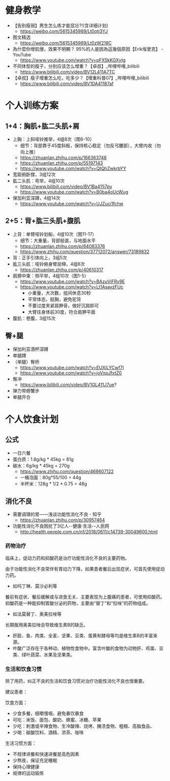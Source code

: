 # 健身教学
* 【告别瘦弱】男生怎么练才能显壮?!(含详细计划)
  * https://weibo.com/5615345989/Lt0otj3YJ
* 图文精选
  * https://weibo.com/5615345989/Lt0zW218C
* 為什麼你增肌慢，效果不明顯？ 95%的人是因為這幾個原因【Erik埃里克】 - YouTube
  * https://www.youtube.com/watch?v=pFX5kKGXytg
* 不同体型的瘦子，分别应该怎么增重？【卓叔】_哔哩哔哩_bilibili
  * https://www.bilibili.com/video/BV12L411A7TC
* 【卓叔】瘦子增重怎么吃，吃多少？【增重科普07】_哔哩哔哩_bilibili
  * https://www.bilibili.com/video/BV1DA41187af


# 个人训练方案

## 1+4：胸肌+肱二头肌+肩
* 上胸：上斜哑铃推举，4组8次（图6-10）
  * 细节：背部靠于45度斜板，保持核心稳定（勿反弓腰部），大臂内收（勿向上推）
  * https://zhuanlan.zhihu.com/p/166363748
  * https://zhuanlan.zhihu.com/p/55197143
  * https://www.youtube.com/watch?v=QtQhZwkrbYY
* 宽距俯卧撑，3组12次
* 肱二头肌：弯举，4组10次
  * https://www.bilibili.com/video/BV1Ba411i7pv
  * https://www.youtube.com/watch?v=B0ba4oUcWug
* 保加利亚深蹲，4组14次
  * https://www.youtube.com/watch?v=UJZuci1fchw

## 2+5：背+肱三头肌+腹肌
* 上背：单臂哑铃划船，4组10次（图11-17）
  * 细节：大重量，背部挺直，与地面水平
  * https://zhuanlan.zhihu.com/p/64083376
  * https://www.zhihu.com/question/37712072/answer/73189832
* 背：正手引体向上，3组5次
* 肱三头肌：哑铃俯身臂屈伸，4组8次
  * https://zhuanlan.zhihu.com/p/40610317
* 肩膀中束：侧平举，4组10次（图1-5）
  * https://www.youtube.com/watch?v=BAzuViFRy9E
  * https://www.youtube.com/watch?v=Lt1AsayzFUc
    * 小重量，大次数，组间休息30秒
    * 平常体态，挺胸，避免驼背
    * 不要过度夹紧肩胛骨，做好沉肩即可
    * 大臂往身体前30度，符合肩胛平面
* 腹肌：卷腹，3组15次


## 臀+腿

* 保加利亚酒杯深蹲
* 单腿蹲
* （单腿）臀桥
  * https://www.youtube.com/watch?v=EUXiLYCwf7I
  * https://www.youtube.com/watch?v=joVxpJfxtZ0
* 臀冲
  * https://www.bilibili.com/video/BV1GL411J7ue?
* 弹力带螃蟹步
* 单腿开合


# 个人饮食计划

## 公式
* 一日六餐
* 蛋白质：1.8g/kg * 45kg = 81g
* 碳水：6g/kg * 45kg = 270g
  * https://www.zhihu.com/question/468607122
  * 一桶泡面：80g*55/100 = 44g
  * 半杯米：128g * 1/2 * 0.75 = 48g

## 消化不良

* 需要调理的胃——浅谈功能性消化不良 - 知乎
  * https://zhuanlan.zhihu.com/p/30957464
* 功能性消化不良困扰了3亿人--健康·生活--人民网
  * http://health.people.com.cn/n1/2018/0611/c14739-30049600.html

### 药物治疗
临床上，促动力药和抑酸药是治疗功能性消化不良的主要药物。

由于功能性消化不良常伴有胃动力下降，如果患者餐后出现症状，可首先使用促动力药。
* 如吗丁啉、莫沙必利等

餐前有症状、餐后缓解或与进食无关、主要表现为上腹痛的患者，可使用抑酸药。抑酸药是一种能抑制胃酸分泌的药物，主要由“替丁”和“拉唑”的药物组成。
* 如法莫替丁、奥美拉唑等

长期服用奥美拉唑会导致维生素B的缺乏。
* 肝脏、鱼、肉类、全麦、坚果、豆类、蛋黄和酵母等均是维生素B的丰富来源。
* 叶酸广泛存在于各种动、植物性食物中。富含叶酸的食物为动物肝、鸡蛋、豆类、绿叶蔬菜、水果及坚果类。

### 生活和饮食习惯
除了用药，纠正不良的生活和饮食习惯对治疗功能性消化不良也很重要。

建议患者：

饮食方面：
* 少食多餐，细嚼慢咽，避免暴饮暴食
* 可吃：米饭、面包、酸奶、蜂蜜、冰糖、苹果
* 少吃：刺激或辛辣食物、生冷酸辣、烧烤、腌渍食物、粗粮、高脂食品、
* 少喝：碳酸饮料、酒精、浓茶、咖啡

生活习惯方面：
* 不规律进餐和快速进餐是高危因素
* 少熬夜，保证充足睡眠
* 保持心理健康
* 规律的运动锻炼